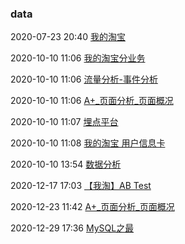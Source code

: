 ###  data

2020-07-23 20:40 [我的淘宝](https://fbi.alibaba-inc.com/dashboard/view/page.htm?spm=a2o1z.8190073.0.0.d7a0543fVodi6q&id=283691)

2020-10-10 11:06 [我的淘宝分业务](https://fbi.alibaba-inc.com/dashboard/view/page.htm?spm=a2o1z.8190076.0.0.5faf543fL1BuPT&id=465638)

2020-10-10 11:06 [流量分析-事件分析](https://appdata.alibaba-inc.com/app/page.htm?pageId=947&clientCode=taobao&lang=zh-cn&country=ALL)

2020-10-10 11:06 [A+_页面分析_页面概况](https://aplus.alibaba-inc.com/aplus/page.htm?pageId=170&id=w-a2141.7631743)

2020-10-10 11:07 [埋点平台](https://log.alibaba-inc.com/track/develop/project/1/1353/NORMAL)

2020-10-10 11:08 [我的淘宝 用户信息卡](https://fbi.alibaba-inc.com/fbi/site/page.htm?spm=a2o1z.11097842.0.0.232f543fby0IlJ&id=33285&menuId=1583087137024)

2020-10-10 13:54 [数据分析](https://sheet.alibaba-inc.com/#/dimension/2fb8aaea7882f7b0)

2020-12-17 17:03 [【我淘】AB Test ](https://fbi.alibaba-inc.com/dashboard/view/page.htm?spm=a2o1z.8190073.0.0.d7a0543fVodi6q&id=607125)

2020-12-23 11:42 [A+_页面分析_页面概况](https://aplus.alibaba-inc.com/aplus/page.htm?pageId=170&id=w-a21t2.8270923&bu_code=1)

2020-12-29 17:36 [MySQL之最](https://www.atatech.org/articles/72574)



